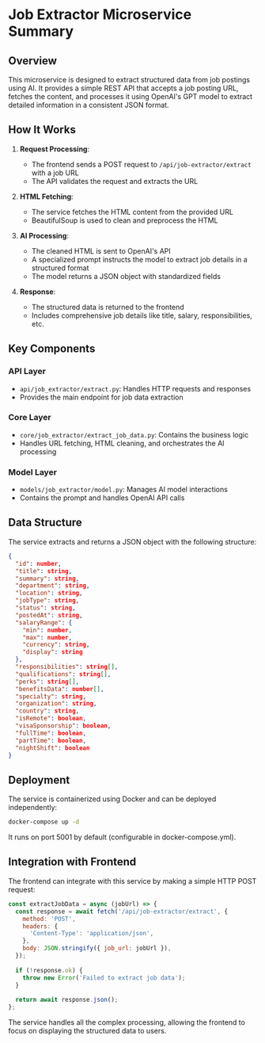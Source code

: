 # Job Extractor Microservice Summary

## Overview

This microservice is designed to extract structured data from job postings using AI. It provides a simple REST API that accepts a job posting URL, fetches the content, and processes it using OpenAI's GPT model to extract detailed information in a consistent JSON format.

## How It Works

1. **Request Processing**:
   - The frontend sends a POST request to `/api/job-extractor/extract` with a job URL
   - The API validates the request and extracts the URL

2. **HTML Fetching**:
   - The service fetches the HTML content from the provided URL
   - BeautifulSoup is used to clean and preprocess the HTML

3. **AI Processing**:
   - The cleaned HTML is sent to OpenAI's API
   - A specialized prompt instructs the model to extract job details in a structured format
   - The model returns a JSON object with standardized fields

4. **Response**:
   - The structured data is returned to the frontend
   - Includes comprehensive job details like title, salary, responsibilities, etc.

## Key Components

### API Layer
- `api/job_extractor/extract.py`: Handles HTTP requests and responses
- Provides the main endpoint for job data extraction

### Core Layer
- `core/job_extractor/extract_job_data.py`: Contains the business logic
- Handles URL fetching, HTML cleaning, and orchestrates the AI processing

### Model Layer
- `models/job_extractor/model.py`: Manages AI model interactions
- Contains the prompt and handles OpenAI API calls

## Data Structure

The service extracts and returns a JSON object with the following structure:

```json
{
  "id": number,
  "title": string,
  "summary": string,
  "department": string,
  "location": string,
  "jobType": string,
  "status": string,
  "postedAt": string,
  "salaryRange": {
    "min": number,
    "max": number,
    "currency": string,
    "display": string
  },
  "responsibilities": string[],
  "qualifications": string[],
  "perks": string[],
  "benefitsData": number[],
  "specialty": string,
  "organization": string,
  "country": string,
  "isRemote": boolean,
  "visaSponsorship": boolean,
  "fullTime": boolean,
  "partTime": boolean,
  "nightShift": boolean
}
```

## Deployment

The service is containerized using Docker and can be deployed independently:

```bash
docker-compose up -d
```

It runs on port 5001 by default (configurable in docker-compose.yml).

## Integration with Frontend

The frontend can integrate with this service by making a simple HTTP POST request:

```javascript
const extractJobData = async (jobUrl) => {
  const response = await fetch('/api/job-extractor/extract', {
    method: 'POST',
    headers: {
      'Content-Type': 'application/json',
    },
    body: JSON.stringify({ job_url: jobUrl }),
  });
  
  if (!response.ok) {
    throw new Error('Failed to extract job data');
  }
  
  return await response.json();
};
```

The service handles all the complex processing, allowing the frontend to focus on displaying the structured data to users.